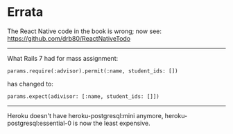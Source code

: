 # Errata

The React Native code in the book is wrong; now see: https://github.com/drb80/ReactNativeTodo

---

What Rails 7 had for mass assignment:

    params.require(:advisor).permit(:name, student_ids: [])

has changed to:

    params.expect(adivisor: [:name, student_ids: []])

---

Heroku doesn't have heroku-postgresql:mini anymore, heroku-postgresql:essential-0 is now the least expensive.
